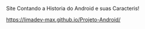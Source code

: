 Site Contando a Historia do Android  e suas Caracteris!

https://limadev-max.github.io/Projeto-Android/
